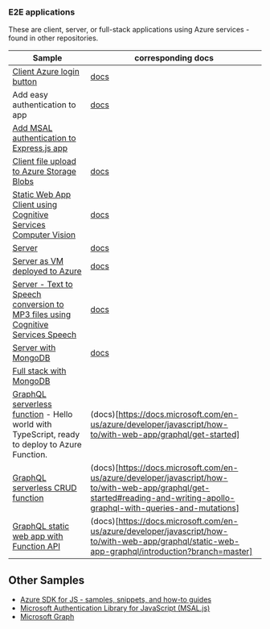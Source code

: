 ### E2E applications 

These are client, server, or full-stack applications using Azure services - found in other repositories.

|Sample|corresponding docs|
|--|--|
|[Client Azure login button](https://github.com/Azure-Samples/js-e2e-client-azure-login-button)|[docs](https://docs.microsoft.com/en-us/azure/developer/javascript/tutorial/single-page-application-azure-login-button-sdk-msal)|
|Add easy authentication to app|[docs](https://docs.microsoft.com/en-us/azure/developer/javascript/how-to/with-web-app/add-authentication-to-web-app)|
|[Add MSAL authentication to Express.js app](https://github.com/Azure-Samples/js-e2e-web-app-server-auth.git)||
|[Client file upload to Azure Storage Blobs](https://github.com/Azure-Samples/js-e2e-browser-file-upload-storage-blob)|[docs](https://docs.microsoft.com/en-us/azure/developer/javascript/tutorial/browser-file-upload-azure-storage-blob)|
|[Static Web App Client using Cognitive Services Computer Vision](https://github.com/Azure-Samples/js-e2e-client-cognitive-services/blob/main/.github/workflows/sample-github-workflow.yml)|[docs](https://docs.microsoft.com/azure/developer/javascript/tutorial/static-web-app/introduction)|
|[Server](https://github.com/Azure-Samples/js-e2e-express-server)|[docs](https://docs.microsoft.com/azure/developer/javascript/tutorial/tutorial-vscode-azure-cli-node/tutorial-vscode-azure-cli-node-01)|
|[Server as VM deployed to Azure](https://github.com/Azure-Samples/js-e2e-vm)|[docs](https://docs.microsoft.com/en-us/azure/developer/javascript/tutorial/nodejs-virtual-machine-vm/introduction)|
|[Server - Text to Speech conversion to MP3 files using Cognitive Services Speech](https://github.com/Azure-Samples/js-e2e-express-server-cognitive-services)|[docs](https://docs.microsoft.com/azure/developer/javascript/tutorial/convert-text-to-speech-cognitive-services)|
|[Server with MongoDB](https://github.com/Azure-Samples/js-e2e-express-mongodb)|[docs](https://docs.microsoft.com/azure/developer/javascript/tutorial/deploy-nodejs-mongodb-app-service-from-visual-studio-code)|
|[Full stack with MongoDB](https://github.com/Azure-Samples/js-e2e-express-react-mongodb)||
|[GraphQL serverless function](https://github.com/azure-samples/js-e2e-azure-function-graphql-hello) - Hello world with TypeScript, ready to deploy to Azure Function.|(docs)[https://docs.microsoft.com/en-us/azure/developer/javascript/how-to/with-web-app/graphql/get-started]|
|[GraphQL serverless CRUD function](https://github.com/azure-samples/js-e2e-azure-function-graphql-crud-operations)|(docs)[https://docs.microsoft.com/en-us/azure/developer/javascript/how-to/with-web-app/graphql/get-started#reading-and-writing-apollo-graphql-with-queries-and-mutations]|
|[GraphQL static web app with Function API](https://github.com/azure-samples/js-e2e-graphql-cosmosdb-static-web-app)|(docs)[https://docs.microsoft.com/en-us/azure/developer/javascript/how-to/with-web-app/graphql/static-web-app-graphql/introduction?branch=master]|

## Other Samples

* [Azure SDK for JS - samples, snippets, and how-to guides](https://github.com/Azure/azure-sdk-for-js/tree/main/samples)
* [Microsoft Authentication Library for JavaScript (MSAL.js)](https://github.com/AzureAD/microsoft-authentication-library-for-js)
* [Microsoft Graph](https://developer.microsoft.com/en-us/graph/gallery/)
